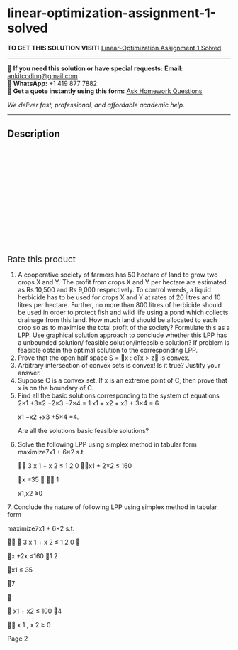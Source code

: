 # linear-optimization-assignment-1-solved
**TO GET THIS SOLUTION VISIT:** [Linear-Optimization Assignment 1 Solved](https://www.ankitcodinghub.com/product/linear-optimization-assignment-1-solved/)


---

📩 **If you need this solution or have special requests:** **Email:** ankitcoding@gmail.com  
📱 **WhatsApp:** +1 419 877 7882  
📄 **Get a quote instantly using this form:** [Ask Homework Questions](https://www.ankitcodinghub.com/services/ask-homework-questions/)

*We deliver fast, professional, and affordable academic help.*

---

<h2>Description</h2>



<div class="kk-star-ratings kksr-auto kksr-align-center kksr-valign-top" data-payload="{&quot;align&quot;:&quot;center&quot;,&quot;id&quot;:&quot;98446&quot;,&quot;slug&quot;:&quot;default&quot;,&quot;valign&quot;:&quot;top&quot;,&quot;ignore&quot;:&quot;&quot;,&quot;reference&quot;:&quot;auto&quot;,&quot;class&quot;:&quot;&quot;,&quot;count&quot;:&quot;0&quot;,&quot;legendonly&quot;:&quot;&quot;,&quot;readonly&quot;:&quot;&quot;,&quot;score&quot;:&quot;0&quot;,&quot;starsonly&quot;:&quot;&quot;,&quot;best&quot;:&quot;5&quot;,&quot;gap&quot;:&quot;4&quot;,&quot;greet&quot;:&quot;Rate this product&quot;,&quot;legend&quot;:&quot;0\/5 - (0 votes)&quot;,&quot;size&quot;:&quot;24&quot;,&quot;title&quot;:&quot;Linear-Optimization Assignment 1 Solved&quot;,&quot;width&quot;:&quot;0&quot;,&quot;_legend&quot;:&quot;{score}\/{best} - ({count} {votes})&quot;,&quot;font_factor&quot;:&quot;1.25&quot;}">

<div class="kksr-stars">

<div class="kksr-stars-inactive">
            <div class="kksr-star" data-star="1" style="padding-right: 4px">


<div class="kksr-icon" style="width: 24px; height: 24px;"></div>
        </div>
            <div class="kksr-star" data-star="2" style="padding-right: 4px">


<div class="kksr-icon" style="width: 24px; height: 24px;"></div>
        </div>
            <div class="kksr-star" data-star="3" style="padding-right: 4px">


<div class="kksr-icon" style="width: 24px; height: 24px;"></div>
        </div>
            <div class="kksr-star" data-star="4" style="padding-right: 4px">


<div class="kksr-icon" style="width: 24px; height: 24px;"></div>
        </div>
            <div class="kksr-star" data-star="5" style="padding-right: 4px">


<div class="kksr-icon" style="width: 24px; height: 24px;"></div>
        </div>
    </div>

<div class="kksr-stars-active" style="width: 0px;">
            <div class="kksr-star" style="padding-right: 4px">


<div class="kksr-icon" style="width: 24px; height: 24px;"></div>
        </div>
            <div class="kksr-star" style="padding-right: 4px">


<div class="kksr-icon" style="width: 24px; height: 24px;"></div>
        </div>
            <div class="kksr-star" style="padding-right: 4px">


<div class="kksr-icon" style="width: 24px; height: 24px;"></div>
        </div>
            <div class="kksr-star" style="padding-right: 4px">


<div class="kksr-icon" style="width: 24px; height: 24px;"></div>
        </div>
            <div class="kksr-star" style="padding-right: 4px">


<div class="kksr-icon" style="width: 24px; height: 24px;"></div>
        </div>
    </div>
</div>


<div class="kksr-legend" style="font-size: 19.2px;">
            <span class="kksr-muted">Rate this product</span>
    </div>
    </div>
<div class="page" title="Page 1">
<div class="layoutArea">
<div class="column">
<ol>
<li>A cooperative society of farmers has 50 hectare of land to grow two crops X and Y. The profit from crops X and Y per hectare are estimated as Rs 10,500 and Rs 9,000 respectively. To control weeds, a liquid herbicide has to be used for crops X and Y at rates of 20 litres and 10 litres per hectare. Further, no more than 800 litres of herbicide should be used in order to protect fish and wild life using a pond which collects drainage from this land. How much land should be allocated to each crop so as to maximise the total profit of the society? Formulate this as a LPP. Use graphical solution approach to conclude whether this LPP has a unbounded solution/ feasible solution/infeasible solution? If problem is feasible obtain the optimal solution to the corresponding LPP.</li>
<li>Prove that the open half space S = 􏰟x : cTx &gt; z􏰠 is convex.</li>
<li>Arbitrary intersection of convex sets is convex! Is it true? Justify your answer.</li>
<li>Suppose C is a convex set. If x is an extreme point of C, then prove that x is on the boundary of C.</li>
<li>Find all the basic solutions corresponding to the system of equations
2×1 +3×2 −2×3 −7×4 = 1 x1 + x2 + x3 + 3×4 = 6

x1 −x2 +x3 +5×4 =4.

Are all the solutions basic feasible solutions?
</li>
<li>Solve the following LPP using simplex method in tabular form
maximize7x1 + 6×2 s.t.

 3 x 1 + x 2 ≤ 1 2 0 x1 + 2×2 ≤ 160

x ≤35   1

x1,x2 ≥0
</li>
</ol>
</div>
</div>
</div>
<div class="page" title="Page 2">
<div class="layoutArea">
<div class="column">
7. Conclude the nature of following LPP using simplex method in tabular form

maximize7x1 + 6×2 s.t.

  3 x 1 + x 2 ≤ 1 2 0 

x +2x ≤160 1 2

x1 ≤ 35

7



 x1 + x2 ≤ 100 4

 x 1 , x 2 ≥ 0

</div>
</div>
<div class="layoutArea">
<div class="column">
Page 2

</div>
</div>
</div>

